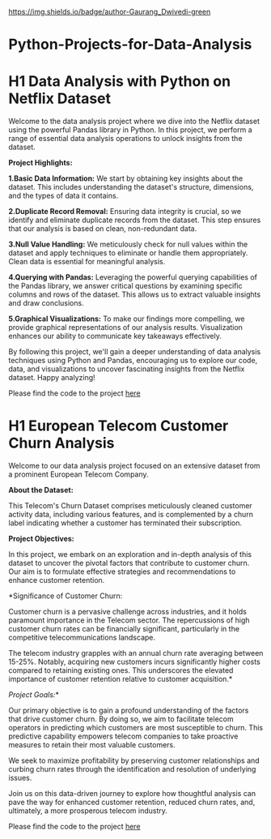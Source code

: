 https://img.shields.io/badge/author-Gaurang_Dwivedi-green
# Python-Projects-for-Data-Analysis

# H1 Data Analysis with Python on Netflix Dataset

Welcome to the data analysis project where we dive into the Netflix dataset using the powerful Pandas library in Python. In this project, we perform a range of essential data analysis operations to unlock insights from the dataset.

**Project Highlights:**

**1.Basic Data Information:** We start by obtaining key insights about the dataset. This includes understanding the dataset's structure, dimensions, and the types of data it contains.

**2.Duplicate Record Removal:** Ensuring data integrity is crucial, so we identify and eliminate duplicate records from the dataset. This step ensures that our analysis is based on clean, non-redundant data.

**3.Null Value Handling:** We meticulously check for null values within the dataset and apply techniques to eliminate or handle them appropriately. Clean data is essential for meaningful analysis.

**4.Querying with Pandas:** Leveraging the powerful querying capabilities of the Pandas library, we answer critical questions by examining specific columns and rows of the dataset. This allows us to extract valuable insights and draw conclusions.

**5.Graphical Visualizations:** To make our findings more compelling, we provide graphical representations of our analysis results. Visualization enhances our ability to communicate key takeaways effectively.

By following this project, we'll gain a deeper understanding of data analysis techniques using Python and Pandas, encouraging us to explore our code, data, and visualizations to uncover fascinating insights from the Netflix dataset. Happy analyzing!

Please find the code to the project [here](https://github.com/Gaur025/Python-Projects-for-Data-Analysis/blob/main/Data%20Analysis%20with%20Python%20on%20Netflix%20Dataset.ipynb)

# H1 European Telecom Customer Churn Analysis

Welcome to our data analysis project focused on an extensive dataset from a prominent European Telecom Company.

**About the Dataset:**

This Telecom's Churn Dataset comprises meticulously cleaned customer activity data, including various features, and is complemented by a churn label indicating whether a customer has terminated their subscription.

**Project Objectives:**

In this project, we embark on an exploration and in-depth analysis of this dataset to uncover the pivotal factors that contribute to customer churn. Our aim is to formulate effective strategies and recommendations to enhance customer retention.

*Significance of Customer Churn:

Customer churn is a pervasive challenge across industries, and it holds paramount importance in the Telecom sector. The repercussions of high customer churn rates can be financially significant, particularly in the competitive telecommunications landscape.

The telecom industry grapples with an annual churn rate averaging between 15-25%. Notably, acquiring new customers incurs significantly higher costs compared to retaining existing ones. This underscores the elevated importance of customer retention relative to customer acquisition.*

*Project Goals:**

Our primary objective is to gain a profound understanding of the factors that drive customer churn. By doing so, we aim to facilitate telecom operators in predicting which customers are most susceptible to churn. This predictive capability empowers telecom companies to take proactive measures to retain their most valuable customers.

We seek to maximize profitability by preserving customer relationships and curbing churn rates through the identification and resolution of underlying issues.

Join us on this data-driven journey to explore how thoughtful analysis can pave the way for enhanced customer retention, reduced churn rates, and, ultimately, a more prosperous telecom industry.

Please find the code to the project [here](https://github.com/tarleechango/Python-Projects-for-Data-Analysis/blob/main/Business%20Understanding%20of%20A%20Telecom%20Industry%20Customer%20Churn.ipynb)
